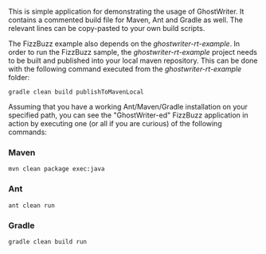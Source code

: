 This is simple application for demonstrating the usage of GhostWriter.
It contains a commented build file for Maven, Ant and Gradle as well. The relevant lines can be copy-pasted to your own build scripts.

The FizzBuzz example also depends on the _ghostwriter-rt-example_. In order to run the FizzBuzz sample,
the _ghostwriter-rt-example_ project needs to be built and published into your local maven repository.
This can be done with the following command executed from the _ghostwriter-rt-example_ folder:

```
gradle clean build publishToMavenLocal
```

Assuming that you have a working Ant/Maven/Gradle installation on your specified path, you can see the
"GhostWriter-ed" FizzBuzz application in action by executing one (or all if you are curious) of the following commands:


### Maven

```
mvn clean package exec:java
```

### Ant

```
ant clean run
```

### Gradle
 
```
gradle clean build run
```